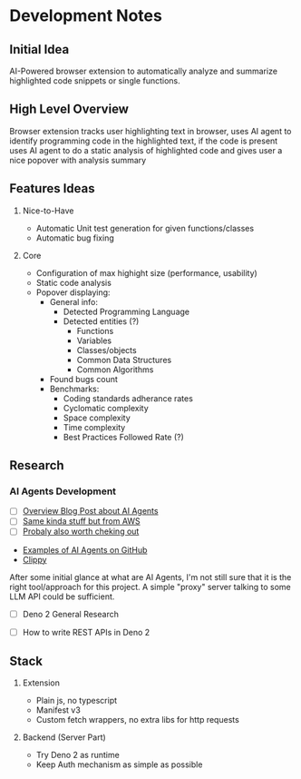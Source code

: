# Development Notes

## Initial Idea

AI-Powered browser extension to automatically analyze and summarize
highlighted code snippets or single functions.

## High Level Overview

Browser extension tracks user highlighting text in browser, uses AI agent to
identify programming code in the highlighted text, if the code is present
uses AI agent to do a static analysis of highlighted code and gives user a
nice popover with analysis summary

## Features Ideas

1. Nice-to-Have

    - Automatic Unit test generation for given functions/classes
    - Automatic bug fixing

2. Core

    - Configuration of max highight size (performance, usability)
    - Static code analysis
    - Popover displaying:
        - General info:
            - Detected Programming Language
            - Detected entities (?)
                - Functions
                - Variables
                - Classes/objects
                - Common Data Structures
                - Common Algorithms
        - Found bugs count
        - Benchmarks:
            - Coding standards adherance rates
            - Cyclomatic complexity
            - Space complexity
            - Time complexity
            - Best Practices Followed Rate (?)


## Research

### AI Agents Development

- [ ] [Overview Blog Post about AI Agents](https://github.blog/ai-and-ml/generative-ai/what-are-ai-agents-and-why-do-they-matter/)
- [ ] [Same kinda stuff but from AWS](https://aws.amazon.com/what-is/ai-agents/)
- [ ] [Probaly also worth cheking out](https://www.scientificamerican.com/article/what-are-ai-agents-and-why-are-they-about-to-be-everywhere/)

- [Examples of AI Agents on GitHub](https://github.com/e2b-dev/awesome-ai-agents)
- [Clippy](https://github.com/ennucore/clippinator)

After some initial glance at what are AI Agents, I'm not still sure that it is
the right tool/approach for this project. A simple "proxy" server talking to 
some LLM API could be sufficient.

- [ ] Deno 2 General Research
- [ ] How to write REST APIs in Deno 2


## Stack

1. Extension

    - Plain js, no typescript
    - Manifest v3
    - Custom fetch wrappers, no extra libs for http requests

2. Backend (Server Part)

    - Try Deno 2 as runtime
    - Keep Auth mechanism as simple as possible
